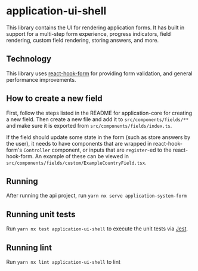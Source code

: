 # application-ui-shell

This library contains the UI for rendering application forms. It has built in support for a multi-step form experience, progress indicators, field rendering, custom field rendering, storing answers, and more.

## Technology

This library uses [react-hook-form](https://react-hook-form.com/) for providing form validation, and general performance improvements.

## How to create a new field

First, follow the steps listed in the README for application-core for creating a new field. Then create a new file and add it to `src/components/fields/**` and make sure it is exported from `src/components/fields/index.ts`.

If the field should update some state in the form (such as store answers by the user), it needs to have components that are wrapped in react-hook-form's `Controller` component, or inputs that are `register`-ed to the react-hook-form. An example of these can be viewed in `src/components/fields/custom/ExampleCountryField.tsx`.

## Running

After running the api project, run `yarn nx serve application-system-form`

## Running unit tests

Run `yarn nx test application-ui-shell` to execute the unit tests via [Jest](https://jestjs.io).

## Running lint

Run `yarn nx lint application-ui-shell` to lint
